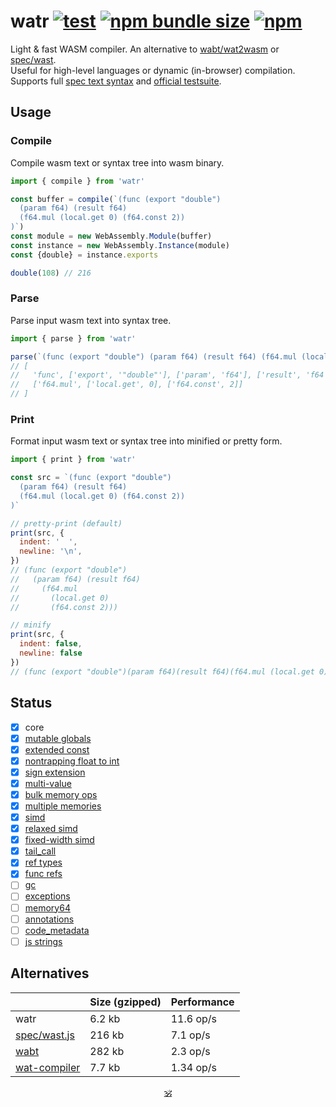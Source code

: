 # watr [![test](https://github.com/audio-lab/watr/actions/workflows/test.js.yml/badge.svg)](https://github.com/audio-lab/watr/actions/workflows/test.js.yml) [![npm bundle size](https://img.shields.io/bundlephobia/minzip/watr/latest?color=brightgreen&label=gzip)](https://bundlephobia.com/package/watr) [![npm](https://img.shields.io/npm/v/watr?color=blue)](https://npmjs.org/watr)

Light & fast WASM compiler. An alternative to [wabt/wat2wasm](https://github.com/AssemblyScript/wabt.js) or [spec/wast]().<br/>
Useful for high-level languages or dynamic (in-browser) compilation.<br>
Supports full [spec text syntax](https://webassembly.github.io/spec/core/text/index.html) and [official testsuite](https://github.com/WebAssembly/testsuite).

## Usage

### Compile

Compile wasm text or syntax tree into wasm binary.

```js
import { compile } from 'watr'

const buffer = compile(`(func (export "double")
  (param f64) (result f64)
  (f64.mul (local.get 0) (f64.const 2))
)`)
const module = new WebAssembly.Module(buffer)
const instance = new WebAssembly.Instance(module)
const {double} = instance.exports

double(108) // 216
```

### Parse

Parse input wasm text into syntax tree.

```js
import { parse } from 'watr'

parse(`(func (export "double") (param f64) (result f64) (f64.mul (local.get 0) (f64.const 2)))`)
// [
//   'func', ['export', '"double"'], ['param', 'f64'], ['result', 'f64'],
//   ['f64.mul', ['local.get', 0], ['f64.const', 2]]
// ]
```

### Print

Format input wasm text or syntax tree into minified or pretty form.

```js
import { print } from 'watr'

const src = `(func (export "double")
  (param f64) (result f64)
  (f64.mul (local.get 0) (f64.const 2))
)`

// pretty-print (default)
print(src, {
  indent: '  ',
  newline: '\n',
})
// (func (export "double")
//   (param f64) (result f64)
//     (f64.mul
//       (local.get 0)
//       (f64.const 2)))

// minify
print(src, {
  indent: false,
  newline: false
})
// (func (export "double")(param f64)(result f64)(f64.mul (local.get 0)(f64.const 2)))
```

<!-- See [REPL](https://audio-lab.github.io/watr/repl.html).-->

## Status

* [x] core
* [x] [mutable globals](https://github.com/WebAssembly/mutable-global)
* [x] [extended const](https://github.com/WebAssembly/extended-const/blob/main/proposals/extended-const/Overview.md)
* [x] [nontrapping float to int](https://github.com/WebAssembly/nontrapping-float-to-int-conversions)
* [x] [sign extension](https://github.com/WebAssembly/sign-extension-ops)
* [x] [multi-value](https://github.com/WebAssembly/spec/blob/master/proposals/multi-value/Overview.md)
* [x] [bulk memory ops](https://github.com/WebAssembly/bulk-memory-operations/blob/master/proposals/bulk-memory-operations/Overview.md)
* [x] [multiple memories](https://github.com/WebAssembly/multi-memory/blob/master/proposals/multi-memory/Overview.md)
* [x] [simd](https://github.com/WebAssembly/simd/blob/master/proposals/simd/SIMD.md)
* [x] [relaxed simd](https://github.com/WebAssembly/relaxed-simd)
* [x] [fixed-width simd](https://github.com/WebAssembly/simd/blob/master/proposals/simd/SIMD.md)
* [x] [tail_call](https://github.com/WebAssembly/tail-call)
* [x] [ref types](https://github.com/WebAssembly/reference-types/blob/master/proposals/reference-types/Overview.md)
* [x] [func refs](https://github.com/WebAssembly/function-references/blob/main/proposals/function-references/Overview.md)
* [ ] [gc](https://github.com/WebAssembly/gc)
* [ ] [exceptions](https://github.com/WebAssembly/exception-handling)
* [ ] [memory64](https://github.com/WebAssembly/memory64)
* [ ] [annotations](https://github.com/WebAssembly/annotations)
* [ ] [code_metadata](https://github.com/WebAssembly/tool-conventions/blob/main/CodeMetadata.md)
* [ ] [js strings](https://github.com/WebAssembly/js-string-builtins/blob/main/proposals/js-string-builtins/Overview.md)

## Alternatives

&nbsp; | Size (gzipped) | Performance
---|---|---
watr | 6.2 kb | 11.6 op/s
[spec/wast.js](https://github.com/WebAssembly/spec/tree/main/interpreter#javascript-library) | 216 kb | 7.1 op/s
[wabt](https://github.com/WebAssembly/wabt) | 282 kb | 2.3 op/s
[wat-compiler](https://github.com/stagas/wat-compiler) | 7.7 kb | 1.34 op/s

<!--
## Projects using watr

* [piezo](https://github.com/audio-lab/piezo) – audio processing language
-->

<!--
## Useful links

* [watlings](https://github.com/EmNudge/watlings) – learn Wasm text by examples.
* [MDN: control flow](https://developer.mozilla.org/en-US/docs/WebAssembly/Reference/Control_flow)
* [WASM reference manual](https://github.com/sunfishcode/wasm-reference-manual/blob/master/WebAssembly.md#loop)
* [WASM binary encoding](https://github.com/WebAssembly/design/blob/main/BinaryEncoding.md)
-->

<p align=center><a href="https://github.com/krsnzd/license/">🕉</a></p>
